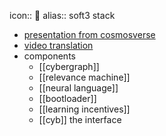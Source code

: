 icon:: 👙
alias:: soft3 stack

- [presentation from cosmosverse](https://cyb.ai/oracle/ask/QmTsBLAHC1Lk7n76GX4P3EvbAfNjBmZxwjknWy41SJZBGg)
- [video translation](https://www.youtube.com/watch?v=bd_PziPbl74&t=29810s)
- components
	- [[cybergraph]]
	- [[relevance machine]]
	- [[neural language]]
	- [[bootloader]]
	- [[learning incentives]]
	- [[cyb]] the interface